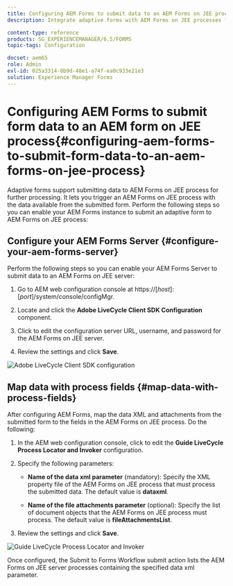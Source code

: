 ```yaml
---
title: Configuring AEM Forms to submit data to an AEM Forms on JEE process
description: Integrate adaptive forms with AEM Forms on JEE processes for processing form data.

content-type: reference
products: SG_EXPERIENCEMANAGER/6.5/FORMS
topic-tags: Configuration

docset: aem65
role: Admin
exl-id: 025a3314-8b9d-48e1-a74f-ea0c933e21e3
solution: Experience Manager Forms
---
```

# Configuring AEM Forms to submit form data to an AEM form on JEE process{#configuring-aem-forms-to-submit-form-data-to-an-aem-forms-on-jee-process}

Adaptive forms support submitting data to AEM Forms on JEE process for further processing. It lets you trigger an AEM Forms on JEE process with the data available from the submitted form. Perform the following steps so you can enable your AEM Forms instance to submit an adaptive form to AEM Forms on JEE process:

## Configure your AEM Forms Server {#configure-your-aem-forms-server}

Perform the following steps so you can enable your AEM Forms Server to submit data to an AEM Forms on JEE server:

1. Go to AEM web configuration console at https://[*host*]:[*port*]/system/console/configMgr.

1. Locate and click the **Adobe LiveCycle Client SDK Configuration** component.
1. Click to edit the configuration server URL, username, and password for the AEM Forms on JEE server.
1. Review the settings and click **Save**.

![Adobe LiveCycle Client SDK configuration](assets/clientsdkconfiguration.jpg)

## Map data with process fields {#map-data-with-process-fields}

After configuring AEM Forms, map the data XML and attachments from the submitted form to the fields in the AEM Forms on JEE process. Do the following:

1. In the AEM web configuration console, click to edit the **Guide LiveCycle Process Locator and Invoker** configuration.
1. Specify the following parameters:

    * **Name of the data xml parameter** (mandatory): Specify the XML property file of the AEM Forms on JEE process that must process the submitted data. The default value is **dataxml**.
    
    * **Name of the file attachments parameter** (optional): Specify the list of document objects that the AEM Forms on JEE process must process. The default value is **fileAttachmentsList**.

1. Review the settings and click **Save**.

![Guide LiveCycle Process Locator and Invoker](assets/test3.jpg)

Once configured, the Submit to Forms Workflow submit action lists the AEM Forms on JEE server processes containing the specified data xml parameter.
